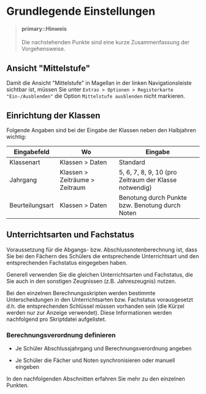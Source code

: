 # Grundlegende Einstellungen

> #### primary::Hinweis
>
>  Die nachstehenden Punkte sind eine kurze Zusammenfassung der Vorgehensweise.

## Ansicht "Mittelstufe"

Damit die Ansicht "Mittelstufe" in Magellan in der linken Navigationsleiste sichtbar ist, müssen Sie unter `Extras > Optionen > Registerkarte "Ein-/Ausblenden"`  die Option `Mittelstufe ausblenden` nicht markieren.

## Einrichtung der Klassen

Folgende Angaben sind bei der Eingabe der Klassen neben den Halbjahren wichtig:

| Eingabefeld | Wo|Eingabe |
| --- | --- | ---
| Klassenart | Klassen > Daten|Standard |
| Jahrgang |Klassen > Zeiträume > Zeitraum| 5, 6, 7, 8, 9, 10 \(pro Zeitraum der Klasse notwendig\) |
| Beurteilungsart |Klassen > Daten| Benotung durch Punkte bzw. Benotung durch Noten |

## Unterrichtsarten und Fachstatus

Voraussetzung für die Abgangs- bzw. Abschlussnotenberechnung ist, dass Sie bei den Fächern des Schülers die entsprechende Unterrichtsart und den entsprechenden Fachstatus eingegeben haben.

Generell verwenden Sie die gleichen Unterrichtsarten und Fachstatus, die Sie auch in den sonstigen Zeugnissen \(z.B. Jahreszeugnis\) nutzen.

Bei den einzelnen Berechnungsskripten werden bestimmte Unterscheidungen in den Unterrichtsarten bzw. Fachstatus vorausgesetzt d.h. die entsprechenden Schlüssel müssen vorhanden sein \(die Kürzel werden nur zur Anzeige verwendet\). Diese Informationen werden nachfolgend pro Skriptdatei aufgelistet.

### Berechnungsverordnung definieren

* Je Schüler Abschlussjahrgang und Berechnungsverordnung angeben

* Je Schüler die Fächer und Noten synchronisieren oder manuell eingeben

In den nachfolgenden Abschnitten erfahren Sie mehr zu den einzelnen Punkten.

